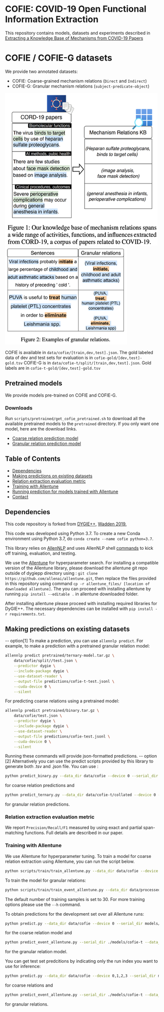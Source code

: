 
# COFIE: COVID-19 Open Functional Information Extraction

This repository contains models, datasets and experiments described in [Extracting a Knowledge Base of Mechanisms from COVID-19 Papers](TBA)

# COFIE / COFIE-G datasets
We provide two annotated datasets:
- COFIE: Coarse-grained mechanism relations (`Direct` and `Indirect`)
- COFIE-G: Granular mechanism relations (`subject-predicate-object`)

<img src="https://github.com/AidaAmini/DyGIE-COFIE/blob/master/COFIE.png" width="500" height="500"> <img src="https://github.com/AidaAmini/DyGIE-COFIE/blob/master/COFIE-G.png" width="400" height="320">

COFIE is available in `data/cofie/[train,dev,test].json`. The gold labeled data of dev and test sets for evaluation is in `cofie-gold/[dev,test]-gold.tsv`
COFIE-G is in `data/cofie-t/split/[train,dev,test].json`. Gold labels are in `cofie-t-gold/[dev,test]-gold.tsv`

## Pretrained models 
We provide models pre-trained on COFIE and COFIE-G.

### Downloads 

Run `scripts/pretrained/get_cofie_pretrained.sh` to download all the available pretrained models to the `pretrained` directory. If you only want one model, here are the download links.

- [Coarse relation prediction model](https://ai2-s2-cofie.s3-us-west-2.amazonaws.com/models/binary-model.tar.gz)
- [Granular relation prediction model](https://ai2-s2-cofie.s3-us-west-2.amazonaws.com/models/ternary-model.tar.gz)

## Table of Contents
- [Dependencies](#dependencies)
- [Making predictions on existing datasets](#making-predictions-on-existing-datasets)
- [Relation extraction evaluation metric](#relation-extraction-evaluation-metric)
- [Training with Allentune](#training-with-allentune)
- [Running prediction for models trained with Allentune](#running-prediction-for-models-trained-with-allentune)
- [Contact](#contact)


## Dependencies
This code repository is forked from [DYGIE++](https://github.com/dwadden/dygiepp/blob/allennlp-v1), [Wadden 2019.](https://www.semanticscholar.org/paper/Entity%2C-Relation%2C-and-Event-Extraction-with-Span-Wadden-Wennberg/fac2368c2ec81ef82fd168d49a0def2f8d1ec7d8)

This code was developed using Python 3.7. To create a new Conda environment using Python 3.7, do `conda create --name cofie python=3.7`.

This library relies on [AllenNLP](https://allennlp.org) and uses AllenNLP shell [commands](https://docs.allennlp.org/master/#package-overview) to kick off training, evaluation, and testing.

We use the [Allentune](ttps://github.com/allenai/allentune) for hyperparameter search. For installing a compatible version of the Allentune library, please download the allentune git repo outside of dygiepp directory using : `git clone https://github.com/allenai/allentune.git`, then replace the files provided in this repository using command `cp -r allentune_files/ [location of downloaded allentune]`. The you can proceed with installing allentune by running `pip install --editable .` in allentune downloaded folder.

After installing allentune please proceed with installing required libraries for DyGIE++. The necessary dependencies can be installed with `pip install -r requirements.txt`.


## Making predictions on existing datasets 
-- option[1]
To make a prediction, you can use `allennlp predict`. For example, to make a prediction with a pretrained granular relation model:

```bash
allennlp predict pretrained/ternary-model.tar.gz \
    data/cofie/split//test.json \
    --predictor dygie \
    --include-package dygie \
    --use-dataset-reader \
    --output-file predictions/cofie-t-test.jsonl \
    --cuda-device 0 \
    --silent
``` 

For predicting coarse relations using a pretrained model:

```bash
allennlp predict pretrained/binary.tar.gz \
    data/cofie/test.json \
    --predictor dygie \
    --include-package dygie \
    --use-dataset-reader \
    --output-file predictions/cofie-test.jsonl \
    --cuda-device 0 \
    --silent
```


Running these commands will provide json-formatted predictions. 
-- option [2]
Alternatively you can use the predict scripts provided by this library to generate both .tsv and .json file. You can use :

```bash
python predict_binary.py --data_dir data/cofie --device 0 --serial_dir pretrained/binary-model.tar.gz  --pred_dir predictions/cofie-test/
```
for coarse relation predictions and 

```bash
python predict_ternary.py --data_dir data/cofie-t/collated --device 0 --serial_dir pretrained/ternary-model.tar.gz  --pred_dir predictions/cofie-t-test/
```
for granular relation predictions. 

### Relation extraction evaluation metric 

We report `Precision/Recall/F1` measured by using exact and partial span-matching functions. Full details are described in our paper.


### Training with Allentune 
We use Allentune for hyperparameter tuning. To train a model for coarse relation extraction using Allentune, you can run the script below. 

```bash 
python scripts/train/train_allentune.py --data_dir data/cofie --device 0,1,2,3 --serial_dir models/cofie/ --gpu_count 4 --cpu_count 12 --device 0,1,2,3
```

To train the model for granular relations:
```bash
python scripts/train/train_event_allentune.py --data_dir data/processed/collated_events/ --serial_dir ./models/events --gpu_count 4 --cpu_count 12 --device 0,1,2,3
```

The default number of training samples is set to 30. For more training options please use the `--h` command.

To obtain predictions for the development set over all Allentune runs:
```bash 
python predict.py --data_dir data/cofie --device 0 --serial_dir models/cofie/ 
```
for the coarse relation model and 

```bash 
python predict_event_allentune.py --serial_dir ./models/cofie-t --data_dir ./data/cofie-t/ --pred_dir ./predictions/cofie-t 
```
for the granular relation model.

You can get test set predcitions by indicating only the run index you want to use for inference:

```bash 
python predict.py --data_dir data/cofie --device 0,1,2,3 --serial_dir models/cofie/  --pred_dir predictions/cofie
```
for coarse relations and 

```bash 
python predict_event_allentune.py --serial_dir ./models/cofie-t --data_dir ./data/cofie-t/ --pred_dir ./predictions/cofie-t --test_data --test_index 17
```
for granular relations.



